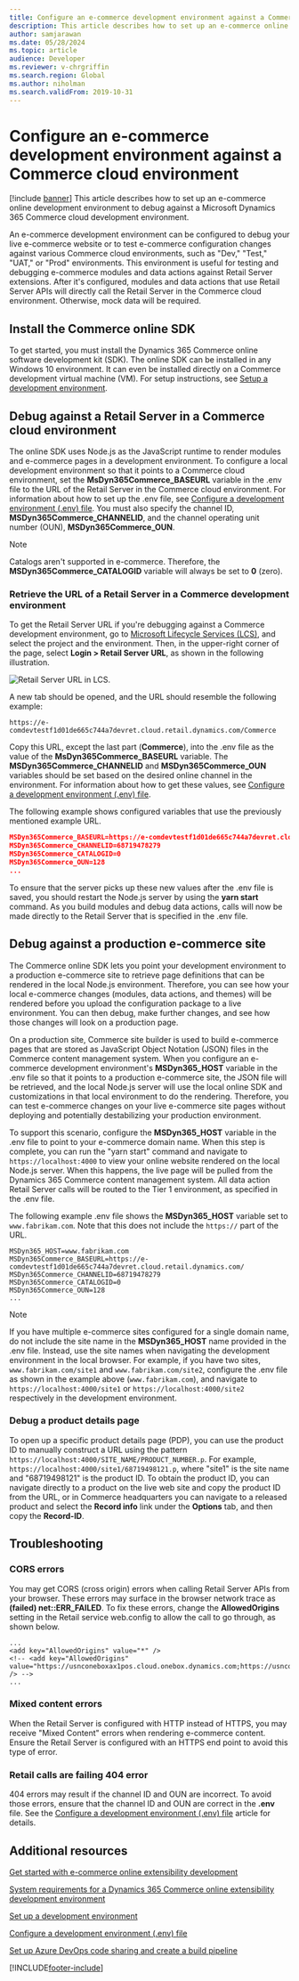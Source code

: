 ```yaml
---
title: Configure an e-commerce development environment against a Commerce cloud environment
description: This article describes how to set up an e-commerce online development environment to debug against a Microsoft Dynamics 365 Commerce cloud development environment.
author: samjarawan
ms.date: 05/28/2024
ms.topic: article
audience: Developer
ms.reviewer: v-chrgriffin
ms.search.region: Global
ms.author: niholman
ms.search.validFrom: 2019-10-31
---
```


# Configure an e-commerce development environment against a Commerce cloud environment

[!include [banner](../includes/banner.md)]
This article describes how to set up an e-commerce online development environment to debug against a Microsoft Dynamics 365 Commerce cloud development environment.

An e-commerce development environment can be configured to debug your live e-commerce website or to test e-commerce configuration changes against various Commerce cloud environments, such as "Dev," "Test," "UAT," or "Prod" environments. This environment is useful for testing and debugging e-commerce modules and data actions against Retail Server extensions. After it's configured, modules and data actions that use Retail Server APIs will directly call the Retail Server in the Commerce cloud environment. Otherwise, mock data will be required.

## Install the Commerce online SDK

To get started, you must install the Dynamics 365 Commerce online software development kit (SDK). The online SDK can be installed in any Windows 10 environment. It can even be installed directly on a Commerce development virtual machine (VM). For setup instructions, see [Setup a development environment](setup-dev-environment.md).

## Debug against a Retail Server in a Commerce cloud environment

The online SDK uses Node.js as the JavaScript runtime to render modules and e-commerce pages in a development environment. To configure a local development environment so that it points to a Commerce cloud environment, set the **MsDyn365Commerce_BASEURL** variable in the .env file to the URL of the Retail Server in the Commerce cloud environment. For information about how to set up the .env file, see [Configure a development environment (.env) file](configure-env-file.md). You must also specify the channel ID, **MSDyn365Commerce_CHANNELID**, and the channel operating unit number (OUN), **MSDyn365Commerce_OUN**.

> [!NOTE]
> Catalogs aren't supported in e-commerce. Therefore, the **MSDyn365Commerce_CATALOGID** variable will always be set to **0** (zero).

### Retrieve the URL of a Retail Server in a Commerce development environment

To get the Retail Server URL if you're debugging against a Commerce development environment, go to [Microsoft Lifecycle Services (LCS)](https://lcs.dynamics.com/), and select the project and the environment. Then, in the upper-right corner of the page, select **Login \> Retail Server URL**, as shown in the following illustration.

![Retail Server URL in LCS.](media/lcs-retail-server-url.png)

A new tab should be opened, and the URL should resemble the following example: 

`https://e-comdevtestf1d01de665c744a7devret.cloud.retail.dynamics.com/Commerce`

Copy this URL, except the last part (**Commerce**), into the .env file as the value of the **MsDyn365Commerce_BASEURL** variable. The **MSDyn365Commerce_CHANNELID** and **MSDyn365Commerce_OUN** variables should be set based on the desired online channel in the environment. For information about how to get these values, see [Configure a development environment (.env) file](configure-env-file.md).

The following example shows configured variables that use the previously mentioned example URL.

```json
MSDyn365Commerce_BASEURL=https://e-comdevtestf1d01de665c744a7devret.cloud.retail.dynamics.com/
MSDyn365Commerce_CHANNELID=68719478279
MSDyn365Commerce_CATALOGID=0
MSDyn365Commerce_OUN=128
...
```

To ensure that the server picks up these new values after the .env file is saved, you should restart the Node.js server by using the **yarn start** command. As you build modules and debug data actions, calls will now be made directly to the Retail Server that is specified in the .env file.

## Debug against a production e-commerce site

The Commerce online SDK lets you point your development environment to a production e-commerce site to retrieve page definitions that can be rendered in the local Node.js environment. Therefore, you can see how your local e-commerce changes (modules, data actions, and themes) will be rendered before you upload the configuration package to a live environment. You can then debug, make further changes, and see how those changes will look on a production page.

On a production site, Commerce site builder is used to build e-commerce pages that are stored as JavaScript Object Notation (JSON) files in the Commerce content management system. When you configure an e-commerce development environment's **MSDyn365_HOST** variable in the .env file so that it points to a production e-commerce site, the JSON file will be retrieved, and the local Node.js server will use the local online SDK and customizations in that local environment to do the rendering. Therefore, you can test e-commerce changes on your live e-commerce site pages without deploying and potentially destabilizing your production environment.

To support this scenario, configure the **MSDyn365_HOST** variable in the .env file to point to your e-commerce domain name. When this step is complete, you can run the "yarn start" command and navigate to `https://localhost:4000` to view your online website rendered on the local Node.js server. When this happens, the live page will be pulled from the Dynamics 365 Commerce content management system. All data action Retail Server calls will be routed to the Tier 1 environment, as specified in the .env file.

The following example .env file shows the **MSDyn365_HOST** variable set to `www.fabrikam.com`. Note that this does not include the `https://` part of the URL.

```text
MSDyn365_HOST=www.fabrikam.com
MSDyn365Commerce_BASEURL=https://e-comdevtestf1d01de665c744a7devret.cloud.retail.dynamics.com/
MSDyn365Commerce_CHANNELID=68719478279
MSDyn365Commerce_CATALOGID=0
MSDyn365Commerce_OUN=128
...
```

> [!NOTE]
> If you have multiple e-commerce sites configured for a single domain name, do not include the site name in the **MSDyn365_HOST** name provided in the .env file. Instead, use the site names when navigating the development environment in the local browser. For example, if you have two sites, `www.fabrikam.com/site1` and `www.fabrikam.com/site2`, configure the .env file as shown in the example above (`www.fabrikam.com`), and navigate to `https://localhost:4000/site1` or `https://localhost:4000/site2` respectively in the development environment.

### Debug a product details page

To open up a specific product details page (PDP), you can use the product ID to manually construct a URL using the pattern `https://localhost:4000/SITE_NAME/PRODUCT_NUMBER.p`. For example, `https://localhost:4000/site1/68719498121.p`, where "site1" is the site name and "68719498121" is the product ID. To obtain the product ID, you can navigate directly to a product on the live web site and copy the product ID from the URL, or in Commerce headquarters you can navigate to a released product and select the **Record info** link under the **Options** tab, and then copy the **Record-ID**.

## Troubleshooting

### CORS errors

You may get CORS (cross origin) errors when calling Retail Server APIs from your browser. These errors may surface in the browser network trace as **(failed) net::ERR_FAILED**. To fix these errors, change the **AllowedOrigins** setting in the Retail service web.config to allow the call to go through, as shown below.

```
...
<add key="AllowedOrigins" value="*" />
<!-- <add key="AllowedOrigins" value="https://usnconeboxax1pos.cloud.onebox.dynamics.com;https://usnconeboxax1ecom.cloud.onebox.dynamics.com" /> -->
...
```

### Mixed content errors
When the Retail Server is configured with HTTP instead of HTTPS, you may receive "Mixed Content" errors when rendering e-commerce content. Ensure the Retail Server is configured with an HTTPS end point to avoid this type of error.

### Retail calls are failing 404 error
404 errors may result if the channel ID and OUN are incorrect. To avoid those errors, ensure that the channel ID and OUN are correct in the **.env** file. See the [Configure a development environment (.env) file](configure-env-file.md) article for details.

## Additional resources

[Get started with e-commerce online extensibility development](sdk-getting-started.md)

[System requirements for a Dynamics 365 Commerce online extensibility development environment](system-requirements.md)

[Set up a development environment](setup-dev-environment.md)

[Configure a development environment (.env) file](configure-env-file.md)

[Set up Azure DevOps code sharing and create a build pipeline](set-up-code-sharing-build-pipeline.md)


[!INCLUDE[footer-include](../../includes/footer-banner.md)]
